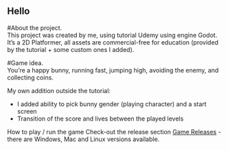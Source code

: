 ## Hello
  
 #About the project.  
  This project was created by me, using tutorial Udemy using engine Godot. It’s a 2D Platformer, all assets are commercial-free for education (provided by the tutorial +   some custom ones I added).

#Game idea.  
  You’re a happy bunny, running fast, jumping high, avoiding the enemy, and collecting coins. 

  My own addition outside the tutorial:
  - I added ability to pick bunny gender (playing character) and a start screen
  - Transition of the score and lives between the played levels

  How to play / run the game
  Check-out the release section [Game Releases](https://github.com/sorikplius/Happy-Day/releases) - there are Windows, Mac and Linux versions available.
